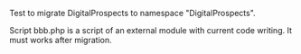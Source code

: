 Test to migrate DigitalProspects to namespace "DigitalProspects".

Script bbb.php is a script of an external module with current code writing. 
It must works after migration. 